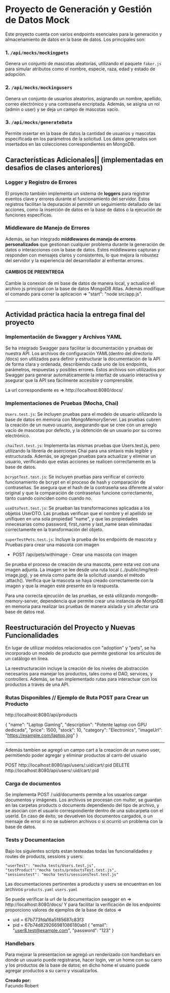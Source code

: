 # Proyecto de Generación y Gestión de Datos Mock

Este proyecto cuenta con varios endpoints esenciales para la generación y almacenamiento de datos en la base de datos. Los principales son:

### 1. **`/api/mocks/mockingpets`**  
Genera un conjunto de mascotas aleatorias, utilizando el paquete `faker.js` para simular atributos como el nombre, especie, raza, edad y estado de adopción.

### 2. **`/api/mocks/mockingusers`**  
Genera un conjunto de usuarios aleatorios, asignando un nombre, apellido, correo electrónico y una contraseña encriptada. Además, se asigna un rol (admin o user) y se deja un campo de mascotas vacío.

### 3. **`/api/mocks/generateData`**  
Permite insertar en la base de datos la cantidad de usuarios y mascotas especificada en los parámetros de la solicitud. Los datos generados son insertados en las colecciones correspondientes en MongoDB.

## Características Adicionales|| (implementadas en desafios de clases anteriores)

### Logger y Registro de Errores  
El proyecto también implementa un sistema de **loggers** para registrar eventos clave y errores durante el funcionamiento del servidor. Estos registros facilitan la depuración al permitir un seguimiento detallado de las acciones, como la inserción de datos en la base de datos o la ejecución de funciones específicas.

### Middleware de Manejo de Errores  
Además, se han integrado **middlewares de manejo de errores personalizados** que gestionan cualquier problema durante la generación de datos o interacciones con la base de datos. Estos middlewares capturan y responden con mensajes claros y consistentes, lo que mejora la robustez del servidor y la experiencia del desarrollador al enfrentar errores.

#### CAMBIOS DE PREENTREGA
Cambie la conexion de mi base de datos de manera local, y actualice el archivo js principal con la base de datos MongoDB Atlas. 
Además modifique el comando para correr la aplicacion => "start": "node src/app.js".

--------------------------

## Actividad práctica hacia la entrega final del proyecto

### Implementación de Swagger y Archivos YAML

Se ha integrado Swagger para facilitar la documentación y pruebas de nuestra API. Los archivos de configuración YAML(dentro del directorio /docs) son utilizados para definir y estructurar la documentación de la API de forma clara y ordenada, describiendo cada uno de los endpoints, parámetros, respuestas y posibles errores. Estos archivos son utilizados por Swagger para generar automáticamente la interfaz de usuario interactiva y asegurar que la API sea fácilmente accesible y comprensible. 

La url correspondiente es => http://localhost:8080/docs/

### Implementaciones de Pruebas (Mocha, Chai)

`Users.test.js`: Se incluyen pruebas para el modelo de usuario utilizando la base de datos en memoria con MongoMemoryServer. Las pruebas cubren la creación de un nuevo usuario, asegurando que se cree con un arreglo vacío de mascotas por defecto, y la obtención de un usuario por su correo electrónico.

`chaiTest.test.js`: Implementa las mismas pruebas que Users.test.js, pero utilizando la librería de aserciones Chai para una sintaxis más legible y estructurada. Además, se agregan pruebas para actualizar y eliminar un usuario, verificando que estas acciones se realicen correctamente en la base de datos.

`bcryptTest.test.js`: Se incluyen pruebas para verificar el correcto funcionamiento de bcrypt en el proceso de hash y comparación de contraseñas. Se asegura que el hash de la contraseña sea diferente al valor original y que la comparación de contraseñas funcione correctamente, tanto cuando coinciden como cuando no.

`useDtoTest.test.js`: Se prueban las transformaciones aplicadas a los objetos UserDTO. Las pruebas verifican que el nombre y el apellido se unifiquen en una sola propiedad "name", y que las propiedades innecesarias como password, first_name y last_name sean eliminadas correctamente en la transformación del objeto.

`superTestPets.test.js`: Incluye la prueba de los endpoints de mascota y Pruebas para crear una mascota con imagen

- POST /api/pets/withimage - Crear una mascota con imagen 

Se prueba el proceso de creación de una mascota, pero esta vez con una imagen adjunta. La imagen se lee desde una ruta local (../public/img/test-image.jpg), y se envía como parte de la solicitud usando el método .attach().
Verifica que la mascota se haya creado correctamente con la imagen y que la imagen esté presente en la respuesta.

Para una correcta ejecución de las pruebas, se está utilizando mongodb-memory-server, dependencia que permite crear una instancia de MongoDB en memoria para realizar las pruebas de manera aislada y sin afectar una base de datos real.

## Reestructuración del Proyecto y Nuevas Funcionalidades
En lugar de utilizar modelos relacionados con "adoption" y "pets", se ha incorporado un modelo de producto que permite gestionar los artículos de un catálogo en línea.

La reestructuración incluye la creación de los niveles de abstracción necesarios para manejar los productos, tales como el DAO, services, y controllers. Además, se han implementado rutas para interactuar con los productos a través de una API.

### Rutas Disponibles // Ejemplo de Ruta POST para Crear un Producto
http://localhost:8080/api/products 

{
    "name": "Laptop Gaming",
    "description": "Potente laptop con GPU dedicada",
    "price": 1500,
    "stock": 10,
    "category": "Electronics",
    "imageUrl": "https://example.com/laptop.jpg"
}

----------------------
Además tambien se agregó un campo cart a la creacion de un nuevo user, permitiendo poder agregar y eliminar productos al carro del usuario

POST http://localhost:8080/api/users/:uid/cart/:pid
DELETE http://localhost:8080/api/users/:uid/cart/:pid

### Carga de documentos
Se implementa POST /:uid/documents permite a los usuarios cargar documentos y imágenes. Los archivos se procesan con multer, se guardan en las carpetas products o documents dependiendo del tipo de archivo, y se asocian con el usuario correspondiente dentro de una subcarpeta con el userId. En caso de éxito, se devuelven los documentos cargados, o un mensaje de error si no se subieron archivos o si ocurrió un problema con la base de datos.

### Tests y Documentacion
Bajo los siguientes scripts estan testeadas todas las funcionalidades y routes de products, sessions y users: 

    "userTest": "mocha tests/Users.test.js",
    "testProduct":"mocha tests/productsTest.test.js",
    "sessionstest": "mocha tests/sessionsTest.test.js"

Las documentaciones pertinentes a products y users se encuentran en los archivos 
`products.yaml`
`users.yaml`

Se puede verificar la url de la documentacion swagger en => http://localhost:8080/docs/ 
 Y para facilitar la verificación de los endpoints proporciono valores de ejemplos de la base de datos => 
- uid = 67b773fda16a5f85687c83f3
- pid = 67b74d829266981086180ab1
{
  "email": "user8.test@example.com",
  "password": "123"
}

### Handlebars

Para mejorar la presentacion se agregó un renderizado con handlebars en donde un usuario puede registrarse, hacer login, ver un home con su carro y los productos de la base de datos; en dicho home el usuario puede agregar productos a su carro y visualizarlos.


**Creado por:**  
Facundo Robert